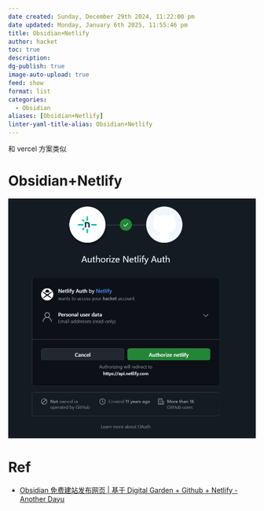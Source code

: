 ```yaml
---
date created: Sunday, December 29th 2024, 11:22:00 pm
date updated: Monday, January 6th 2025, 11:55:46 pm
title: Obsidian+Netlify
author: hacket
toc: true
description: 
dg-publish: true
image-auto-upload: true
feed: show
format: list
categories:
  - Obsidian
aliases: [Obsidian+Netlify]
linter-yaml-title-alias: Obsidian+Netlify
---
```


和 vercel 方案类似

# Obsidian+Netlify

![](https://raw.githubusercontent.com/hacket/ObsidianOSS/master/obsidian/202412292316475.png)

# Ref

- [Obsidian 免费建站发布网页 | 基于 Digital Garden + Github + Netlify - Another Dayu](https://anotherdayu.com/2022/4222/)
